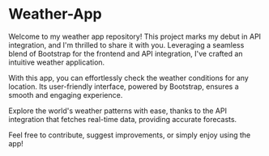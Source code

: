 # Weather-App

Welcome to my weather app repository!
This project marks my debut in API integration, and I'm thrilled to share it with you. Leveraging a seamless blend of Bootstrap for the frontend and API integration, I've crafted an intuitive weather application.  

With this app, you can effortlessly check the weather conditions for any location. Its user-friendly interface, powered by Bootstrap, ensures a smooth and engaging experience.  

Explore the world's weather patterns with ease, thanks to the API integration that fetches real-time data, providing accurate forecasts.  

Feel free to contribute, suggest improvements, or simply enjoy using the app!
